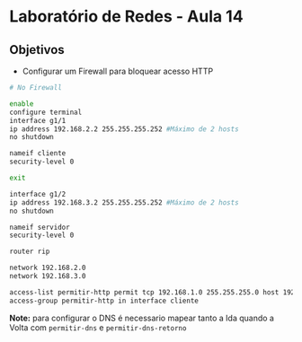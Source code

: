 # Laboratório de Redes - Aula 14

## Objetivos

- Configurar um Firewall para bloquear acesso HTTP

```bash
# No Firewall

enable
configure terminal
interface g1/1
ip address 192.168.2.2 255.255.255.252 #Máximo de 2 hosts
no shutdown

nameif cliente
security-level 0

exit

interface g1/2
ip address 192.168.3.2 255.255.255.252 #Máximo de 2 hosts
no shutdown

nameif servidor
security-level 0

router rip

network 192.168.2.0
network 192.168.3.0

access-list permitir-http permit tcp 192.168.1.0 255.255.255.0 host 192.168.3.2 eq 80
access-group permitir-http in interface cliente

```

**Note:** para configurar o DNS é necessario mapear tanto a Ida quando a Volta com `permitir-dns` e `permitir-dns-retorno`
